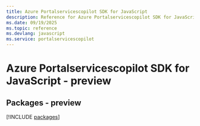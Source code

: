 ```yaml
---
title: Azure Portalservicescopilot SDK for JavaScript
description: Reference for Azure Portalservicescopilot SDK for JavaScript
ms.date: 09/19/2025
ms.topic: reference
ms.devlang: javascript
ms.service: portalservicescopilot
---
```

# Azure Portalservicescopilot SDK for JavaScript - preview
## Packages - preview
[!INCLUDE [packages](portalservicescopilot-index.md)]
